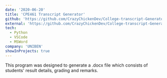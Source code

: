 ```yaml
---
date: '2020-06-20'
title: 'CPE461 Transcript Generator'
github: 'https://github.com/CrazyChickenDev/College-transcript-Generator'
external: 'https://github.com/CrazyChickenDev/College-transcript-Generator'
tech:
  - Python
  - VSCode
  - MSWord
company: 'UNIBEN'
showInProjects: true
---
```


This program was designed to generate a .docx file which consists of students' result details, grading and remarks.
